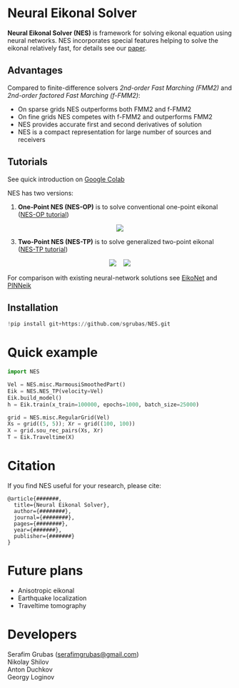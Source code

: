# Neural Eikonal Solver
**Neural Eikonal Solver (NES)** is framework for solving eikonal equation using neural networks. NES incorporates special features helping to solve the eikonal relatively fast, for details see our [paper](https://github.com/sgrubas/NES).

## Advantages
Compared to finite-difference solvers *2nd-order Fast Marching (FMM2)* and *2nd-order factored Fast Marching (f-FMM2)*:
*  On sparse grids NES outperforms both FMM2 and f-FMM2
*  On fine grids NES competes with f-FMM2 and outperforms FMM2
*  NES provides accurate first and second derivatives of solution
*  NES is a compact representation for large number of sources and receivers

## Tutorials
See quick introduction on [Google Colab](https://colab.research.google.com/github/sgrubas/NES/blob/main/notebooks/NES_Introduction.ipynb)

NES has two versions:
1.   **One-Point NES (NES-OP)** is to solve conventional one-point eikonal ([NES-OP tutorial](https://github.com/sgrubas/NES/blob/main/notebooks/NES-OP_Tutorial.ipynb))
<p align="center">
<img src="https://render.githubusercontent.com/render/math?math=|\nabla \tau|=\displaystyle\frac{1}{v}">
</p>

3.   **Two-Point NES (NES-TP)** is to solve generalized two-point eikonal ([NES-TP tutorial](https://github.com/sgrubas/NES/blob/main/notebooks/NES-TP_Tutorial.ipynb))
<p align="center">
<img src="https://render.githubusercontent.com/render/math?math=|\nabla_r T|=\displaystyle\frac{1}{v_r}"> &nbsp;&nbsp;   
<img src="https://render.githubusercontent.com/render/math?math=|\nabla_s T|=\displaystyle\frac{1}{v_s}">
</p>

For comparison with existing neural-network solutions see [EikoNet](https://github.com/sgrubas/NES/blob/main/notebooks/EikoNet_NES-TP_Marmousi.ipynb) and [PINNeik](https://github.com/sgrubas/NES/blob/main/notebooks/PINNeik_NES-OP_Marmousi.ipynb)

## Installation
```python
!pip install git+https://github.com/sgrubas/NES.git
```

# Quick example
```python
import NES

Vel = NES.misc.MarmousiSmoothedPart()
Eik = NES.NES_TP(velocity=Vel)
Eik.build_model()
h = Eik.train(x_train=100000, epochs=1000, batch_size=25000)

grid = NES.misc.RegularGrid(Vel)
Xs = grid((5, 5)); Xr = grid((100, 100))
X = grid.sou_rec_pairs(Xs, Xr)
T = Eik.Traveltime(X)
```

# Citation
If you find NES useful for your research, please cite:
```
@article{#######,
  title={Neural Eikonal Solver},
  author={########},
  journal={########},
  pages={########},
  year={#######},
  publisher={#######}
}
```

# Future plans
*  Anisotropic eikonal
*  Earthquake localization
*  Traveltime tomography

# Developers
Serafim Grubas (serafimgrubas@gmail.com) <br>
Nikolay Shilov <br>
Anton Duchkov <br>
Georgy Loginov
